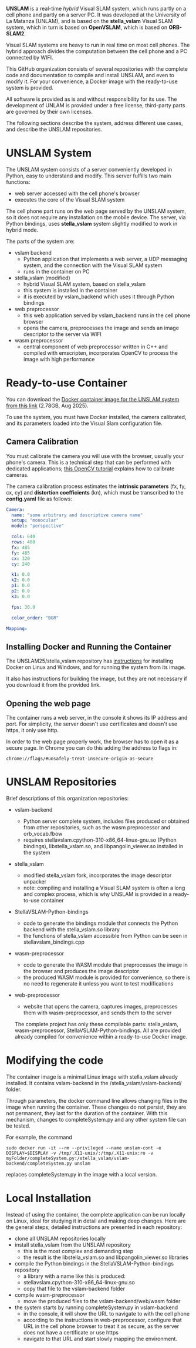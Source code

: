 **UNSLAM** is a real-time *hybrid* Visual SLAM system, which runs partly on a cell phone and partly on a server PC. It was developed at the University of La Matanza (UNLAM), and is based on the **stella_vslam** Visual SLAM system, which in turn is based on **OpenVSLAM**, which is based on **ORB-SLAM2**.

Visual SLAM systems are heavy to run in real time on most cell phones. The hybrid approach divides the computation between the cell phone and a PC connected by WIFI.

This GitHub organization consists of several repositories with the complete code and documentation to compile and install UNSLAM, and even to modify it. For your convenience, a Docker image with the ready-to-use system is provided.

All software is provided as is and without responsibility for its use. The development of UNLAM is provided under a free license, third-party parts are governed by their own licenses.

The following sections describe the system, address different use cases, and describe the UNSLAM repositories.


# UNSLAM System
The UNSLAM system consists of a server conveniently developed in Python, easy to understand and modify. This server fulfills two main functions:
- web server accessed with the cell phone's browser
- executes the core of the Visual SLAM system

The cell phone part runs on the web page served by the UNSLAM system, so it does not require any installation on the mobile device. The server, via Python bindings, uses **stella_vslam** system slightly modified to work in hybrid mode.

The parts of the system are:
- vslam backend
  - Python application that implements a web server, a UDP messaging system, and the connection with the Visual SLAM system
  - runs in the container on PC
- stella_vslam (modified)
  - hybrid Visual SLAM system, based on stella_vslam
  - this system is installed in the container
  - it is executed by vslam_backend which uses it through Python bindings
- web preprocessor
  - this web application served by vslam_backend runs in the cell phone browser
  - opens the camera, preprocesses the image and sends an image descriptor to the server via WIFI
- wasm preprocessor
  - central component of web preprocessor
written in C++ and compiled with emscripten, incorporates OpenCV to process the image with high performance


# Ready-to-use Container
You can download the [Docker container image for the UNSLAM system from this link](https://drive.google.com/file/d/1bbYczytUE1hg_rWUzoSy8ynT70jD-tuJ/view?usp=drive_link) (2.78GB, Aug 2025).


To use the system, you must have Docker installed, the camera calibrated, and its parameters loaded into the Visual Slam configuration file.

## Camera Calibration
You must calibrate the camera you will use with the browser, usually your phone's camera. This is a technical step that can be performed with dedicated applications; [this OpenCV tutorial](https://docs.opencv.org/4.x/dc/dbb/tutorial_py_calibration.html) explains how to calibrate cameras.

The camera calibration process estimates the **intrinsic parameters** (fx, fy, cx, cy) and **distortion coefficients** (kn), which must be transcribed to the **config.yaml** file as follows:

```yaml
Camera:
  name: "some arbitrary and descriptive camera name"
  setup: "monocular"
  model: "perspective"

  cols: 640
  rows: 480
  fx: 485
  fy: 485
  cx: 320
  cy: 240

  k1: 0.0
  k2: 0.0  
  p1: 0.0  
  p2: 0.0
  k3: 0.0

  fps: 30.0

  color_order: "BGR"

Mapping:

```

## Installing Docker and Running the Container
The UNSLAM25/stella_vslam repository has [instructions](https://github.com/UNSLAM25/stella_vslam/blob/main/build-docker.md)
 for installing Docker on Linux and Windows, and for running the system from its image.

It also has instructions for building the image, but they are not necessary if you download it from the provided link.


## Opening the web page
The container runs a web server, in the console it shows its IP address and port.  For simplicity, the server doesn't use certificates and doesn't use https, it only use http.

In order to the web page properly work, the browser has to open it as a secure page.  In Chrome you can do this adding the address to flags in:

    chrome://flags/#unsafely-treat-insecure-origin-as-secure


# UNSLAM Repositories
Brief descriptions of this organization repositories:
- vslam-backend
  - Python server
complete system, includes files produced or obtained from other repositories, such as the wasm preprocessor and orb_vocab.fbow
  - requires stellavslam.cpython-310-x86_64-linux-gnu.so (Python bindings), libstella_vslam.so, and libpangolin_viewer.so installed in the system
- stella_vslam
  - modified stella_vslam fork, incorporates the image descriptor unpacker
  - note: compiling and installing a Visual SLAM system is often a long and complex process, which is why UNSLAM is provided in a ready-to-use container
- StellaVSLAM-Python-bindings
  - code to generate the bindings module that connects the Python backend with the stella_vslam.so library
  - the functions of stella_vslam accessible from Python can be seen in stellavslam_bindings.cpp
- wasm-preprocessor
  - code to generate the WASM module that preprocesses the image in the browser and produces the image descriptor
  - the produced WASM module is provided for convenience, so there is no need to regenerate it unless you want to test modifications
- web-preprocessor
  - website that opens the camera, captures images, preprocesses them with wasm-preprocessor, and sends them to the server
  
  The complete project has only these compilable parts: stella_vslam, wasm-preprocessor, StellaVSLAM-Python-bindings. All are provided already compiled for convenience within a ready-to-use Docker image.

# Modifying the code
The container image is a minimal Linux image with stella_vslam already installed. It contains vslam-backend in the /stella_vslam/vslam-backend/ folder.

Through parameters, the docker command line allows changing files in the image when running the container. These changes do not persist, they are not permanent, they last for the duration of the container. With this mechanism, changes to completeSystem.py and any other system file can be tested.

For example, the command

    sudo docker run -it --rm --privileged --name unslam-cont -e DISPLAY=$DISPLAY -v /tmp/.X11-unix/:/tmp/.X11-unix:ro -v myFolder/completeSystem.py:/stella_vslam/vslam-backend/completeSystem.py unslam

replaces completeSystem.py in the image with a local version.

# Local Installation
Instead of using the container, the complete application can be run locally on Linux, ideal for studying it in detail and making deep changes. Here are the general steps; detailed instructions are presented in each repository:
- clone all UNSLAM repositories locally
- install stella_vslam from the UNSLAM repository
  - this is the most complex and demanding step
  - the result is the libstella_vslam.so and libpangolin_viewer.so libraries
- compile the Python bindings in the StellaVSLAM-Python-bindings repository
  - a library with a name like this is produced:
  - stellavslam.cpython-310-x86_64-linux-gnu.so
  - copy that file to the vslam-backend folder
- compile wasm-preprocessor
  - move the produced files to the vslam-backend/web/wasm folder
- the system starts by running completeSystem.py in vslam-backend
  - in the console, it will show the URL to navigate to with the cell phone
  - according to the instructions in web-preprocessor, configure that URL in the cell phone browser to treat it as secure, as the server does not have a certificate or use https
  - navigate to that URL and start slowly mapping the environment.